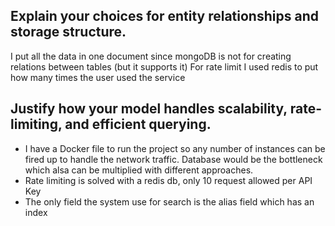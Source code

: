 ## Explain your choices for entity relationships and storage structure.

I put all the data in one document since mongoDB is not for creating relations between tables (but it supports it)
For rate limit I used redis to put how many times the user used the service

## Justify how your model handles scalability, rate-limiting, and efficient querying.

- I have a Docker file to run the project so any number of instances can be fired up to handle the network traffic. Database would be the bottleneck which alsa can be multiplied with different approaches.
- Rate limiting is solved with a redis db, only 10 request allowed per API Key
- The only field the system use for search is the alias field which has an index
